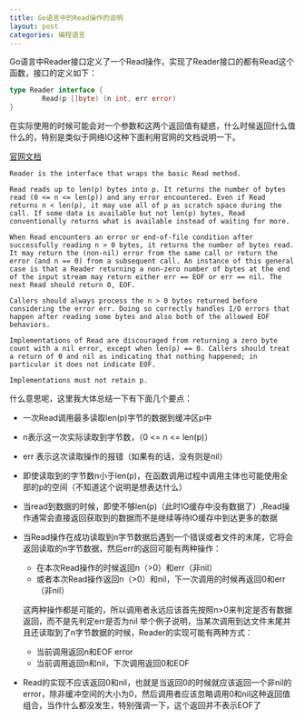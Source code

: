 ```yaml
---
title: Go语言中的Read操作的说明
layout: post
categories: 编程语言
---
```



Go语言中Reader接口定义了一个Read操作，实现了Reader接口的都有Read这个函数，接口的定义如下：

```go
type Reader interface {
        Read(p []byte) (n int, err error)
}
```

在实际使用的时候可能会对一个参数和这两个返回值有疑惑，什么时候返回什么值什么的，特别是类似于网络IO这种下面利用官网的文档说明一下。

[官网文档](https://golang.org/pkg/io/#Reader)

```
Reader is the interface that wraps the basic Read method.

Read reads up to len(p) bytes into p. It returns the number of bytes read (0 <= n <= len(p)) and any error encountered. Even if Read returns n < len(p), it may use all of p as scratch space during the call. If some data is available but not len(p) bytes, Read conventionally returns what is available instead of waiting for more.

When Read encounters an error or end-of-file condition after successfully reading n > 0 bytes, it returns the number of bytes read. It may return the (non-nil) error from the same call or return the error (and n == 0) from a subsequent call. An instance of this general case is that a Reader returning a non-zero number of bytes at the end of the input stream may return either err == EOF or err == nil. The next Read should return 0, EOF.

Callers should always process the n > 0 bytes returned before considering the error err. Doing so correctly handles I/O errors that happen after reading some bytes and also both of the allowed EOF behaviors.

Implementations of Read are discouraged from returning a zero byte count with a nil error, except when len(p) == 0. Callers should treat a return of 0 and nil as indicating that nothing happened; in particular it does not indicate EOF.

Implementations must not retain p.
```

什么意思呢，这里我大体总结一下有下面几个要点：

- 一次Read调用最多读取len(p)字节的数据到缓冲区p中
- n表示这一次实际读取到字节数，（0 <= n <= len(p)）
- err 表示这次读取操作的报错（如果有的话，没有则是nil）
- 即使读取到的字节数n小于len(p)，在函数调用过程中调用主体也可能使用全部的p的空间（不知道这个说明是想表达什么）
- 当read到数据的时候，即使不够len(p)（此时IO缓存中没有数据了）,Read操作通常会直接返回获取到的数据而不是继续等待IO缓存中到达更多的数据
- 当Read操作在成功读取到n字节数据后遇到一个错误或者文件的末尾，它将会返回读取的n字节数据，然后err的返回可能有两种操作：

    - 在本次Read操作的时候返回n（>0）和err（非nil）
    - 或者本次Read操作返回n（>0）和nil，下一次调用的时候再返回0和err（非nil）

    这两种操作都是可能的，所以调用者永远应该首先按照n>0来判定是否有数据返回，而不是先判定err是否为nil
    举个例子说明，当某次调用到达文件末尾并且还读取到了n字节数据的时候，Reader的实现可能有两种方式：

    - 当前调用返回n和EOF error
    - 当前调用返回n和nil，下次调用返回0和EOF
- Read的实现不应该返回0和nil，也就是当返回0的时候就应该返回一个非nil的error，除非缓冲空间的大小为0，然后调用者应该忽略调用0和nil这种返回值组合，当作什么都没发生，特别强调一下，这个返回并不表示EOF了



